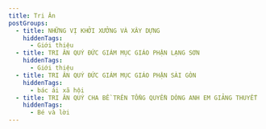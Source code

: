 ```yaml
---
title: Tri Ân
postGroups:
  - title: NHỮNG VỊ KHỞI XƯỞNG VÀ XÂY DỰNG
    hiddenTags:
      - Giới thiệu
  - title: TRI ÂN QUÝ ĐỨC GIÁM MỤC GIÁO PHẬN LẠNG SƠN
    hiddenTags:
      - Giới thiệu
  - title: TRI ÂN QUÝ ĐỨC GIÁM MỤC GIÁO PHẬN SÀI GÒN
    hiddenTags:
      - bác ái xã hội
  - title: TRI ÂN QUÝ CHA BỀ TRÊN TỔNG QUYỀN DÒNG ANH EM GIẢNG THUYẾT
    hiddenTags:
      - Bé và lời
---
```

